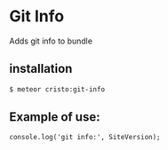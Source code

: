 # Git Info
Adds git info to bundle

## installation
```sh
$ meteor cristo:git-info
```
## Example of use:

```
console.log('git info:', SiteVersion);
```
